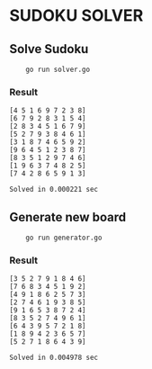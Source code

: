 # SUDOKU SOLVER

## Solve Sudoku 
```
    go run solver.go
```

### Result
```
[4 5 1 6 9 7 2 3 8]
[6 7 9 2 8 3 1 5 4]
[2 8 3 4 5 1 6 7 9]
[5 2 7 9 3 8 4 6 1]
[3 1 8 7 4 6 5 9 2]
[9 6 4 5 1 2 3 8 7]
[8 3 5 1 2 9 7 4 6]
[1 9 6 3 7 4 8 2 5]
[7 4 2 8 6 5 9 1 3]

Solved in 0.000221 sec
```
## Generate new board
```
    go run generator.go
```
### Result
```
[3 5 2 7 9 1 8 4 6]
[7 6 8 3 4 5 1 9 2]
[4 9 1 8 6 2 5 7 3]
[2 7 4 6 1 9 3 8 5]
[9 1 6 5 3 8 7 2 4]
[8 3 5 2 7 4 9 6 1]
[6 4 3 9 5 7 2 1 8]
[1 8 9 4 2 3 6 5 7]
[5 2 7 1 8 6 4 3 9]

Solved in 0.004978 sec
```
